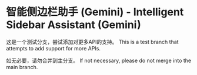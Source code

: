 # 智能侧边栏助手 (Gemini) - Intelligent Sidebar Assistant (Gemini)

这是一个测试分支，尝试添加对更多API的支持。
This is a test branch that attempts to add support for more APIs.

如无必要，请勿合并到主分支。
If not necessary, please do not merge into the main branch.